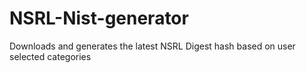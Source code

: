 # NSRL-Nist-generator
Downloads and generates the latest NSRL Digest hash based on user selected categories
